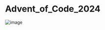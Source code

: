 # Advent_of_Code_2024
![image](https://github.com/user-attachments/assets/93bba56e-6bec-45e9-832f-0b5617e6794c)
